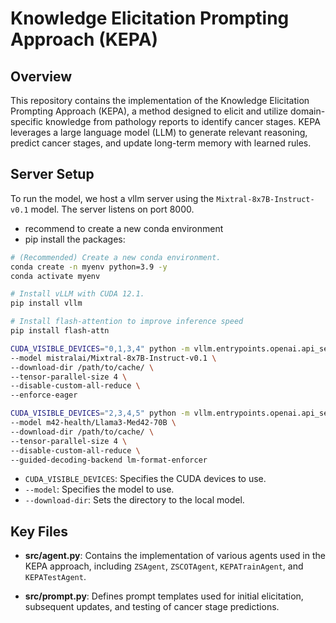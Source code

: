 # Knowledge Elicitation Prompting Approach (KEPA)

## Overview

This repository contains the implementation of the Knowledge Elicitation Prompting Approach (KEPA), a method designed to elicit and utilize domain-specific knowledge from pathology reports to identify cancer stages. KEPA leverages a large language model (LLM) to generate relevant reasoning, predict cancer stages, and update long-term memory with learned rules.


## Server Setup

To run the model, we host a vllm server using the `Mixtral-8x7B-Instruct-v0.1` model. The server listens on port 8000.

- recommend to create a new conda environment
- pip install the packages:
    
```bash
# (Recommended) Create a new conda environment.
conda create -n myenv python=3.9 -y
conda activate myenv
```

```bash
# Install vLLM with CUDA 12.1.
pip install vllm
```

```bash
# Install flash-attention to improve inference speed
pip install flash-attn
```

```bash
CUDA_VISIBLE_DEVICES="0,1,3,4" python -m vllm.entrypoints.openai.api_server \
--model mistralai/Mixtral-8x7B-Instruct-v0.1 \
--download-dir /path/to/cache/ \
--tensor-parallel-size 4 \
--disable-custom-all-reduce \
--enforce-eager
```

```bash
CUDA_VISIBLE_DEVICES="2,3,4,5" python -m vllm.entrypoints.openai.api_server \
--model m42-health/Llama3-Med42-70B \
--download-dir /path/to/cache/ \
--tensor-parallel-size 4 \
--disable-custom-all-reduce \
--guided-decoding-backend lm-format-enforcer
```

- `CUDA_VISIBLE_DEVICES`: Specifies the CUDA devices to use.
- `--model`: Specifies the model to use.
- `--download-dir`: Sets the directory to the local model.

## Key Files

- **src/agent.py**: Contains the implementation of various agents used in the KEPA approach, including `ZSAgent`, `ZSCOTAgent`, `KEPATrainAgent`, and `KEPATestAgent`.

- **src/prompt.py**: Defines prompt templates used for initial elicitation, subsequent updates, and testing of cancer stage predictions.





